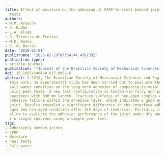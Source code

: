 ```yaml
---
title: Effect of moisture on the adhesion of CFRP-to-steel bonded joints using peel
  tests
authors:
- M.M. Arouche
- S. Budhe
- L.A. Alves
- S. Teixeira de Freitas
- M.D. Banea
- S. de Barros
date: '2018-01-01'
publishDate: '2025-03-20T07:54:44.476739Z'
publication_types:
- article-journal
publication: '*Journal of the Brazilian Society of Mechanical Sciences and Engineering*'
doi: 10.1007/s40430-017-0959-6
abstract: © 2018, The Brazilian Society of Mechanical Sciences and Engineering. In
  this work, an experimental study has been carried out to evaluate the effect of
  salt water condition on the long-term adhesion of composite-to-metal bonded joints
  using peel tests. A new test configuration is tested via fully and partially immersed
  specimens with 500 mm length. Fracture surfaces of non-aged samples exhibited a
  cohesive failure within the adhesive layer, which indicates a good adhesion of the
  joint. Results revealed a significant difference in the interface adhesion between
  aged and non-aged condition after 150 days of immersion. Partially immersed specimens
  allow to evaluate the adhesion performance of the joint under dry and wet condition
  i n single specimen using a simple peel test.
tags:
- Adhesively bonded joints
- CFRP
- Moisture
- Peel tests
- Salt water
---
```

